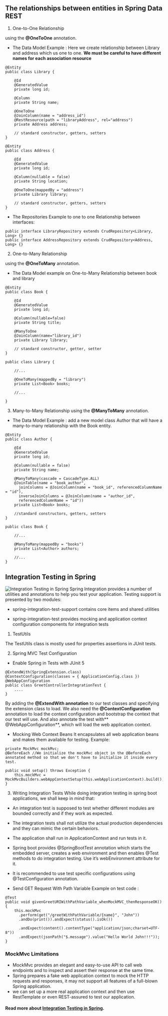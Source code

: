 #

## The relationships between entities in Spring Data REST
1. One-to-One Relationship

using the **@OneToOne** annotation.

* The Data Model
Example : 
Here we create relationship between Library and address which us one to one. **We must be careful to have different names for each association resource**

```
@Entity
public class Library {

    @Id
    @GeneratedValue
    private long id;

    @Column
    private String name;

    @OneToOne
    @JoinColumn(name = "address_id")
    @RestResource(path = "libraryAddress", rel="address")
    private Address address;
    
    // standard constructor, getters, setters
}

@Entity
public class Address {

    @Id
    @GeneratedValue
    private long id;

    @Column(nullable = false)
    private String location;

    @OneToOne(mappedBy = "address")
    private Library library;

    // standard constructor, getters, setters
}
```
* The Repositories
Example to one to one Relationship between interfaces:

```
public interface LibraryRepository extends CrudRepository<Library, Long> {}
public interface AddressRepository extends CrudRepository<Address, Long> {}
``` 

2.  One-to-Many Relationship

using the **@OneToMany** annotation.
* The Data Model
example on One-to-Many Relationship between book and library 

```
@Entity
public class Book {

    @Id
    @GeneratedValue
    private long id;
    
    @Column(nullable=false)
    private String title;
    
    @ManyToOne
    @JoinColumn(name="library_id")
    private Library library;
    
    // standard constructor, getter, setter
}

public class Library {
 
    //...
 
    @OneToMany(mappedBy = "library")
    private List<Book> books;
 
    //...
 
}
```

3. Many-to-Many Relationship
using the **@ManyToMany** annotation.

* The Data Model
Example : add a new model class Author that will have a many-to-many relationship with the Book entity.

```
@Entity
public class Author {

    @Id
    @GeneratedValue
    private long id;

    @Column(nullable = false)
    private String name;

    @ManyToMany(cascade = CascadeType.ALL)
    @JoinTable(name = "book_author", 
      joinColumns = @JoinColumn(name = "book_id", referencedColumnName = "id"), 
      inverseJoinColumns = @JoinColumn(name = "author_id", 
      referencedColumnName = "id"))
    private List<Book> books;

    //standard constructors, getters, setters
}

public class Book {
 
    //...
 
    @ManyToMany(mappedBy = "books")
    private List<Author> authors;
 
    //...
}
```

## Integration Testing in Spring
![Integration Testing in Spring](https://learningarmy.com/wp-content/uploads/2021/10/image_2021-10-10_210459-623x350.png)
Spring Integration provides a number of utilities and annotations to help you test your application. Testing support is presented by two modules:

* spring-integration-test-support contains core items and shared utilities

* spring-integration-test provides mocking and application context configuration components for integration tests

1. TestUtils

The TestUtils class is mostly used for properties assertions in JUnit tests.

2. Spring MVC Test Configuration
* Enable Spring in Tests with JUnit 5

```
@ExtendWith(SpringExtension.class)
@ContextConfiguration(classes = { ApplicationConfig.class })
@WebAppConfiguration
public class GreetControllerIntegrationTest {
    ....
}
```
By adding the **@ExtendWith annotation** to our test classes and specifying the extension class to load.
We also need the **@ContextConfiguration** annotation to load the context configuration and bootstrap the context that our test will use.
And also annotate the test with** @WebAppConfiguration**, which will load the web application context.


* Mocking Web Context Beans
It encapsulates all web application beans and makes them available for testing.
Example: 

```
private MockMvc mockMvc;
@BeforeEach //We initialize the mockMvc object in the @BeforeEach annotated method so that we don't have to initialize it inside every test.

public void setup() throws Exception {
    this.mockMvc = MockMvcBuilders.webAppContextSetup(this.webApplicationContext).build();
}
```

3. Writing Integration Tests
While doing integration testing in spring boot applications, we shall keep in mind that:

* An integration test is supposed to test whether different modules are bounded correctly and if they work as expected.
* The integration tests shall not utilize the actual production dependencies and they can mimic the certain behaviors.

* The application shall run in ApplicationContext and run tests in it.
* Spring boot provides @SpringBootTest annotation which starts the embedded server, creates a web environment and then enables @Test methods to do integration testing. Use it’s webEnvironment attribute for it.
* It is recommended to use test specific configurations using @TestConfiguration annotation.

* Send GET Request With Path Variable
Example on test code :

```
@Test
public void givenGreetURIWithPathVariable_whenMockMVC_thenResponseOK() {
    this.mockMvc
      .perform(get("/greetWithPathVariable/{name}", "John"))
      .andDo(print()).andExpect(status().isOk())
      
      .andExpect(content().contentType("application/json;charset=UTF-8"))
      .andExpect(jsonPath("$.message").value("Hello World John!!!"));
}
```

### MockMvc Limitations
* MockMvc provides an elegant and easy-to-use API to call web endpoints and to inspect and assert their response at the same time.
*  Spring prepares a fake web application context to mock the HTTP requests and responses, it may not support all features of a full-blown Spring application.
* we can set up a more real application context and then use RestTemplate or even REST-assured to test our application.

#### Read more about [Integration Testing in Spring](https://www.baeldung.com/integration-testing-in-spring).



